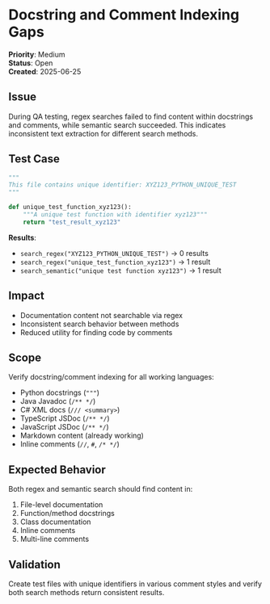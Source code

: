 # Docstring and Comment Indexing Gaps

**Priority**: Medium  
**Status**: Open  
**Created**: 2025-06-25  

## Issue
During QA testing, regex searches failed to find content within docstrings and comments, while semantic search succeeded. This indicates inconsistent text extraction for different search methods.

## Test Case
```python
"""
This file contains unique identifier: XYZ123_PYTHON_UNIQUE_TEST
"""

def unique_test_function_xyz123():
    """A unique test function with identifier xyz123"""
    return "test_result_xyz123"
```

**Results**:
- `search_regex("XYZ123_PYTHON_UNIQUE_TEST")` → 0 results
- `search_regex("unique_test_function_xyz123")` → 1 result  
- `search_semantic("unique test function xyz123")` → 1 result

## Impact
- Documentation content not searchable via regex
- Inconsistent search behavior between methods
- Reduced utility for finding code by comments

## Scope
Verify docstring/comment indexing for all working languages:
- Python docstrings (`"""`)
- Java Javadoc (`/** */`)
- C# XML docs (`/// <summary>`)
- TypeScript JSDoc (`/** */`)
- JavaScript JSDoc (`/** */`)
- Markdown content (already working)
- Inline comments (`//`, `#`, `/* */`)

## Expected Behavior
Both regex and semantic search should find content in:
1. File-level documentation
2. Function/method docstrings  
3. Class documentation
4. Inline comments
5. Multi-line comments

## Validation
Create test files with unique identifiers in various comment styles and verify both search methods return consistent results.